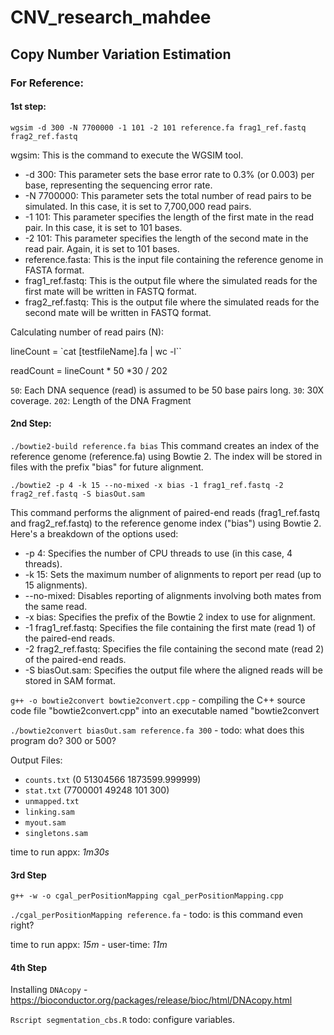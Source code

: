 # CNV_research_mahdee

## Copy Number Variation Estimation

### For Reference:

#### 1st step:

`wgsim -d 300 -N 7700000 -1 101 -2 101 reference.fa frag1_ref.fastq frag2_ref.fastq`

wgsim: This is the command to execute the WGSIM tool.
- -d 300: This parameter sets the base error rate to 0.3% (or 0.003) per base, representing the sequencing error rate.
- -N 7700000: This parameter sets the total number of read pairs to be simulated. In this case, it is set to 7,700,000 read pairs.
- -1 101: This parameter specifies the length of the first mate in the read pair. In this case, it is set to 101 bases.
- -2 101: This parameter specifies the length of the second mate in the read pair. Again, it is set to 101 bases.
- reference.fasta: This is the input file containing the reference genome in FASTA format.
- frag1_ref.fastq: This is the output file where the simulated reads for the first mate will be written in FASTQ format.
- frag2_ref.fastq: This is the output file where the simulated reads for the second mate will be written in FASTQ format.

Calculating number of read pairs (N):

lineCount =  `cat [testfileName].fa | wc -l``

readCount =  lineCount * 50 *30 / 202

`50`: Each DNA sequence (read) is assumed to be 50 base pairs long.
`30`: 30X coverage. 
`202`: Length of the DNA Fragment

#### 2nd Step:

`./bowtie2-build reference.fa bias`
This command creates an index of the reference genome (reference.fa) using Bowtie 2. The index will be stored in files with the prefix "bias" for future alignment.

`./bowtie2 -p 4 -k 15 --no-mixed -x bias -1 frag1_ref.fastq -2 frag2_ref.fastq -S biasOut.sam`

This command performs the alignment of paired-end reads (frag1_ref.fastq and frag2_ref.fastq) to the reference genome index ("bias") using Bowtie 2. Here's a breakdown of the options used:

- -p 4: Specifies the number of CPU threads to use (in this case, 4 threads).
- -k 15: Sets the maximum number of alignments to report per read (up to 15 alignments).
- --no-mixed: Disables reporting of alignments involving both mates from the same read.
- -x bias: Specifies the prefix of the Bowtie 2 index to use for alignment.
- -1 frag1_ref.fastq: Specifies the file containing the first mate (read 1) of the paired-end reads.
- -2 frag2_ref.fastq: Specifies the file containing the second mate (read 2) of the paired-end reads.
- -S biasOut.sam: Specifies the output file where the aligned reads will be stored in SAM format.


`g++ -o bowtie2convert bowtie2convert.cpp` - compiling the C++ source code file "bowtie2convert.cpp" into an executable named "bowtie2convert 

`./bowtie2convert biasOut.sam reference.fa 300` - todo: what does this program do? 300 or 500?

Output Files: 
- `counts.txt` (0 51304566 1873599.999999)
- `stat.txt` (7700001 49248 101 300)
- `unmapped.txt`
- `linking.sam`
- `myout.sam`
- `singletons.sam`

time to run appx: *1m30s*

#### 3rd Step

`g++ -w -o cgal_perPositionMapping cgal_perPositionMapping.cpp`

`./cgal_perPositionMapping reference.fa` - todo: is this command even right? 

time to run appx: *15m* - user-time: *11m*


#### 4th Step

Installing `DNAcopy` - https://bioconductor.org/packages/release/bioc/html/DNAcopy.html

`Rscript segmentation_cbs.R` todo: configure variables.

